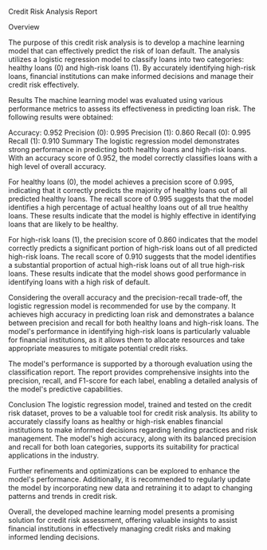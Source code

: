 Credit Risk Analysis Report


Overview

The purpose of this credit risk analysis is to develop a machine learning model that can effectively predict the risk of loan default. The analysis utilizes a logistic regression model to classify loans into two categories: healthy loans (0) and high-risk loans (1). By accurately identifying high-risk loans, financial institutions can make informed decisions and manage their credit risk effectively.

Results
The machine learning model was evaluated using various performance metrics to assess its effectiveness in predicting loan risk. The following results were obtained:

Accuracy: 0.952
Precision (0): 0.995
Precision (1): 0.860
Recall (0): 0.995
Recall (1): 0.910
Summary
The logistic regression model demonstrates strong performance in predicting both healthy loans and high-risk loans. With an accuracy score of 0.952, the model correctly classifies loans with a high level of overall accuracy.

For healthy loans (0), the model achieves a precision score of 0.995, indicating that it correctly predicts the majority of healthy loans out of all predicted healthy loans. The recall score of 0.995 suggests that the model identifies a high percentage of actual healthy loans out of all true healthy loans. These results indicate that the model is highly effective in identifying loans that are likely to be healthy.

For high-risk loans (1), the precision score of 0.860 indicates that the model correctly predicts a significant portion of high-risk loans out of all predicted high-risk loans. The recall score of 0.910 suggests that the model identifies a substantial proportion of actual high-risk loans out of all true high-risk loans. These results indicate that the model shows good performance in identifying loans with a high risk of default.

Considering the overall accuracy and the precision-recall trade-off, the logistic regression model is recommended for use by the company. It achieves high accuracy in predicting loan risk and demonstrates a balance between precision and recall for both healthy loans and high-risk loans. The model's performance in identifying high-risk loans is particularly valuable for financial institutions, as it allows them to allocate resources and take appropriate measures to mitigate potential credit risks.

The model's performance is supported by a thorough evaluation using the classification report. The report provides comprehensive insights into the precision, recall, and F1-score for each label, enabling a detailed analysis of the model's predictive capabilities.

Conclusion
The logistic regression model, trained and tested on the credit risk dataset, proves to be a valuable tool for credit risk analysis. Its ability to accurately classify loans as healthy or high-risk enables financial institutions to make informed decisions regarding lending practices and risk management. The model's high accuracy, along with its balanced precision and recall for both loan categories, supports its suitability for practical applications in the industry.

Further refinements and optimizations can be explored to enhance the model's performance. Additionally, it is recommended to regularly update the model by incorporating new data and retraining it to adapt to changing patterns and trends in credit risk.

Overall, the developed machine learning model presents a promising solution for credit risk assessment, offering valuable insights to assist financial institutions in effectively managing credit risks and making informed lending decisions.

